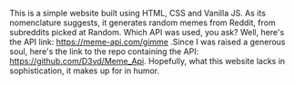 This is a simple website built using HTML, CSS and Vanilla JS. As its nomenclature suggests, it generates random memes from Reddit, from subreddits picked at Random. Which API was used, you ask? Well, here's the API link: https://meme-api.com/gimme .Since I was raised a generous soul, here's the link to the repo containing the API: https://github.com/D3vd/Meme_Api. Hopefully, what this website lacks in sophistication, it makes up for in humor. 
